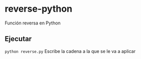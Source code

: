 # reverse-python
Función reversa en Python

## Ejecutar
`python reverse.py`
Escribe la cadena a la que se le va a aplicar
